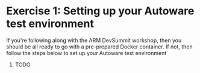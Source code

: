 # Exercise 1: Setting up your Autoware test environment

If you're following along with the ARM DevSummit workshop, then you should be all ready to go with a pre-prepared Docker container. If not, then follow the steps below to set up your Autoware test environment

1. TODO
